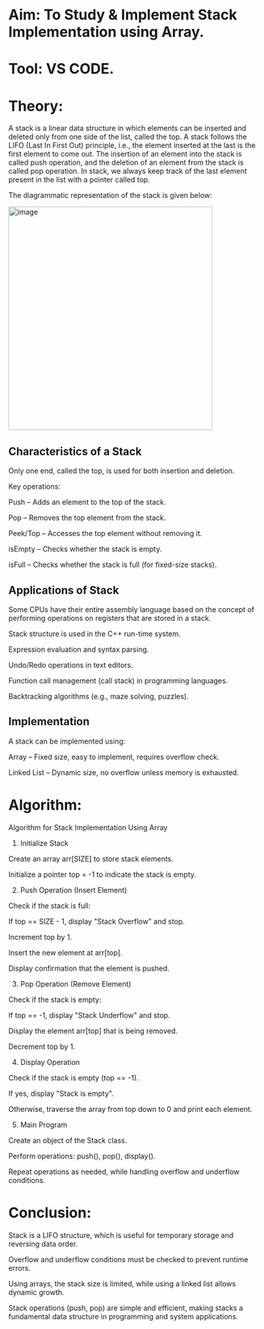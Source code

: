 # Aim: To Study & Implement Stack Implementation using Array.

# Tool: VS CODE.

# Theory: 

A stack is a linear data structure in which elements can be inserted and deleted only from one side of the list, called the top. A stack follows the LIFO (Last In First Out) principle, i.e., the element inserted at the last is the first element to come out. The insertion of an element into the stack is called push operation, and the deletion of an element from the stack is called pop operation. In stack, we always keep track of the last element present in the list with a pointer called top.

The diagrammatic representation of the stack is given below: 

<img width="404" height="443" alt="image" src="https://github.com/user-attachments/assets/a7d15fd6-91be-4dd6-923b-b978ca508e67" />

## Characteristics of a Stack

Only one end, called the top, is used for both insertion and deletion.

Key operations:

Push – Adds an element to the top of the stack.

Pop – Removes the top element from the stack.

Peek/Top – Accesses the top element without removing it.

isEmpty – Checks whether the stack is empty.

isFull – Checks whether the stack is full (for fixed-size stacks).

## Applications of Stack

Some CPUs have their entire assembly language based on the concept of performing operations on registers that are stored in a stack.

Stack structure is used in the C++ run-time system.

Expression evaluation and syntax parsing.

Undo/Redo operations in text editors.

Function call management (call stack) in programming languages.

Backtracking algorithms (e.g., maze solving, puzzles).

## Implementation

A stack can be implemented using:

Array – Fixed size, easy to implement, requires overflow check.

Linked List – Dynamic size, no overflow unless memory is exhausted.

# Algorithm:

Algorithm for Stack Implementation Using Array
1. Initialize Stack

Create an array arr[SIZE] to store stack elements.

Initialize a pointer top = -1 to indicate the stack is empty.

2. Push Operation (Insert Element)

Check if the stack is full:

If top == SIZE - 1, display "Stack Overflow" and stop.

Increment top by 1.

Insert the new element at arr[top].

Display confirmation that the element is pushed.

3. Pop Operation (Remove Element)

Check if the stack is empty:

If top == -1, display "Stack Underflow" and stop.

Display the element arr[top] that is being removed.

Decrement top by 1.

4. Display Operation

Check if the stack is empty (top == -1).

If yes, display "Stack is empty".

Otherwise, traverse the array from top down to 0 and print each element.

5. Main Program

Create an object of the Stack class.

Perform operations: push(), pop(), display().

Repeat operations as needed, while handling overflow and underflow conditions.

# Conclusion:

Stack is a LIFO structure, which is useful for temporary storage and reversing data order.

Overflow and underflow conditions must be checked to prevent runtime errors.

Using arrays, the stack size is limited, while using a linked list allows dynamic growth.

Stack operations (push, pop) are simple and efficient, making stacks a fundamental data structure in programming and system applications.
